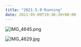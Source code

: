 ```yaml
---
title: "2021.5.9-Running"
date: 2021-05-09T19:38:39+08:00
---
```


![IMG_4645.png](https://img.maocdn.cn/img/2021/05/09/IMG_4645.png)

<!--more-->

![IMG_4629.jpg](https://img.maocdn.cn/img/2021/05/09/IMG_4629.jpg)